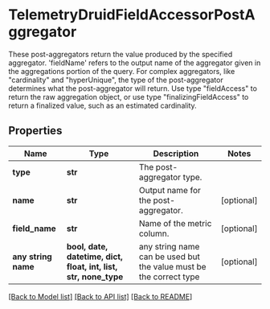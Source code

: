 # TelemetryDruidFieldAccessorPostAggregator

These post-aggregators return the value produced by the specified aggregator. 'fieldName' refers to the output name of the aggregator given in the aggregations portion of the query. For complex aggregators, like \"cardinality\" and \"hyperUnique\", the type of the post-aggregator determines what the post-aggregator will return. Use type \"fieldAccess\" to return the raw aggregation object, or use type \"finalizingFieldAccess\" to return a finalized value, such as an estimated cardinality.
## Properties
Name | Type | Description | Notes
------------ | ------------- | ------------- | -------------
**type** | **str** | The post-aggregator type. | 
**name** | **str** | Output name for the post-aggregator. | [optional] 
**field_name** | **str** | Name of the metric column. | [optional] 
**any string name** | **bool, date, datetime, dict, float, int, list, str, none_type** | any string name can be used but the value must be the correct type | [optional]

[[Back to Model list]](../README.md#documentation-for-models) [[Back to API list]](../README.md#documentation-for-api-endpoints) [[Back to README]](../README.md)


